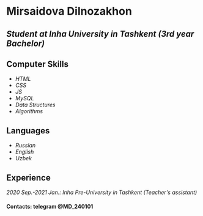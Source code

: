 # Mirsaidova Dilnozakhon
## *Student at Inha University in Tashkent (3rd year Bachelor)*


## Computer Skills
* *HTML*
* *CSS*
* *JS*
* *MySQL*
* *Data Structures*
* *Algorithms*


## Languages
* *Russian*
* *English*
* *Uzbek*


## Experience
*2020 Sep.-2021 Jan.: Inha Pre-University in Tashkent (Teacher's assistant)*

#### Contacts: telegram @MD_240101
